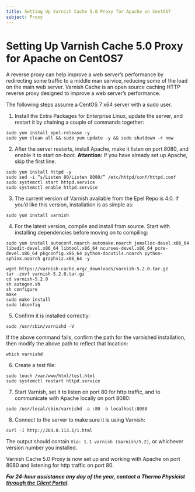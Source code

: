 ```yaml
---
title: Setting Up Varnish Cache 5.0 Proxy for Apache on CentOS7
subject: Proxy
---
```


# Setting Up Varnish Cache 5.0 Proxy for Apache on CentOS7

A reverse proxy can help improve a web server’s performance by redirecting some traffic to a middle man service, reducing some of the load on the main web server. Varnish Cache is an open source caching HTTP reverse proxy designed to improve a web server’s performance.

The following steps assume a CentOS 7 x64 server with a sudo user.
1. Install the Extra Packages for Enterprise Linux, update the server, and restart it by chaining a couple of commands together:
```shell
sudo yum install epel-release -y
sudo yum clean all && sudo yum update -y && sudo shutdown -r now
```
2. After the server restarts, install Apache, make it listen on port 8080, and enable it to start on-boot.
**Attention:** If you have already set up Apache, skip the first line.
```shell
sudo yum install httpd -y
sudo sed -i “s/Listen 80/Listen 8080/” /etc/httpd/conf/httpd.conf
sudo systemctl start httpd.service
sudo systemctl enable httpd.service
```
3. The current version of Varnish available from the Epel Repo is 4.0. If you’d like this version, installation is as simple as:
```shell
sudo yum install varnish
```
4. For the latest version, compile and install from source. Start with installing dependencies before moving on to compiling:
```shell
sudo yum install autoconf.noarch automake.noarch jemalloc-devel.x86_64 libedit-devel.x86_64 libtool.x86_64 ncurses-devel.x86_64 pcre-devel.x86_64 pkgconfig.x86_64 python-docutils.noarch python-sphinx.noarch graphviz.x86_64 -y
```
```shell
wget https://varnish-cache.org/_downloads/varnish-5.2.0.tar.gz
tar -zxvf varnish-5.2.0.tar.gz
cd varnish-5.2.0
sh autogen.sh
sh configure
make
sudo make install
sudo ldconfig
```
5. Confirm it is installed correctly:
```shell
sudo /usr/sbin/varnishd -V
```
   If the above command fails, confirm the path for the varnished installation, then modify the above path to reflect that location:
```shell
which varnishd
```
6. Create a test file:
```shell
sudo touch /var/www/html/test.html
sudo systemctl restart httpd.service
```
7. Start Varnish, set it to listen on port 80 for http traffic, and to communicate with Apache locally on port 8080:
```shell
sudo /usr/local/sbin/varnishd -a :80 -b localhost:8080
```
8. Connect to the server to make sure it is using Varnish:
```shell
curl -I http://203.0.113.1/1.html
```
   The output should contain `Via: 1.1 varnish (Varnish/5.2)`, or whichever version number you installed.

Varnish Cache 5.0 Proxy is now set up and working with Apache on port 8080 and listening for http traffic on port 80.


**_For 24-hour assistance any day of the year, contact a Thermo Physicist [through the Client Portal](https://core.thermo.io/login/)._**
